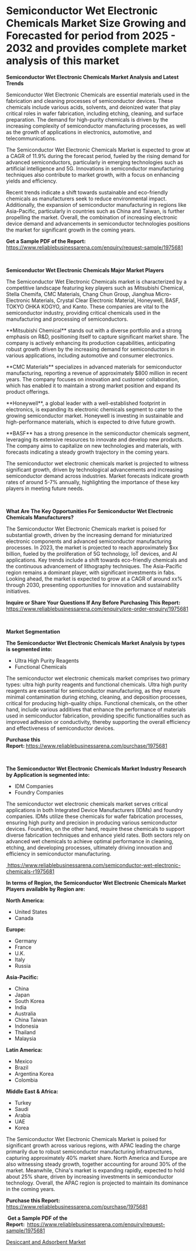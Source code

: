 <p><h1>Semiconductor Wet Electronic Chemicals Market Size Growing and Forecasted for period from 2025 - 2032 and provides complete market analysis of this market</h1></p><p><strong>Semiconductor Wet Electronic Chemicals Market Analysis and Latest Trends</strong></p>
<p><p>Semiconductor Wet Electronic Chemicals are essential materials used in the fabrication and cleaning processes of semiconductor devices. These chemicals include various acids, solvents, and deionized water that play critical roles in wafer fabrication, including etching, cleaning, and surface preparation. The demand for high-purity chemicals is driven by the increasing complexity of semiconductor manufacturing processes, as well as the growth of applications in electronics, automotive, and telecommunications.</p><p>The Semiconductor Wet Electronic Chemicals Market is expected to grow at a CAGR of 11.9% during the forecast period, fueled by the rising demand for advanced semiconductors, particularly in emerging technologies such as artificial intelligence and 5G. Innovations in semiconductor manufacturing techniques also contribute to market growth, with a focus on enhancing yields and efficiency.</p><p>Recent trends indicate a shift towards sustainable and eco-friendly chemicals as manufacturers seek to reduce environmental impact. Additionally, the expansion of semiconductor manufacturing in regions like Asia-Pacific, particularly in countries such as China and Taiwan, is further propelling the market. Overall, the combination of increasing electronic device demand and advancements in semiconductor technologies positions the market for significant growth in the coming years.</p></p>
<p><strong>Get a Sample PDF of the Report:&nbsp;</strong> <a href="https://www.reliablebusinessarena.com/enquiry/request-sample/1975681?utm_campaign=2225&utm_medium=2&utm_source=Github&utm_content=ia&utm_term=04022025&utm_id=semiconductor-wet-electronic-chemicals">https://www.reliablebusinessarena.com/enquiry/request-sample/1975681</a></p>
<p>&nbsp;</p>
<p><strong>Semiconductor Wet Electronic Chemicals Major Market Players</strong></p>
<p><p>The Semiconductor Wet Electronic Chemicals market is characterized by a competitive landscape featuring key players such as Mitsubishi Chemical, Stella Chemifa, CMC Materials, Chang Chun Group, Jianghua Micro-Electronic Materials, Crystal Clear Electronic Material, Honeywell, BASF, TOKYO OHKA KOGYO, and Kanto. These companies are vital to the semiconductor industry, providing critical chemicals used in the manufacturing and processing of semiconductors.</p><p>**Mitsubishi Chemical** stands out with a diverse portfolio and a strong emphasis on R&D, positioning itself to capture significant market share. The company is actively enhancing its production capabilities, anticipating robust growth driven by the increasing demand for semiconductors in various applications, including automotive and consumer electronics.</p><p>**CMC Materials** specializes in advanced materials for semiconductor manufacturing, reporting a revenue of approximately $800 million in recent years. The company focuses on innovation and customer collaboration, which has enabled it to maintain a strong market position and expand its product offerings.</p><p>**Honeywell**, a global leader with a well-established footprint in electronics, is expanding its electronic chemicals segment to cater to the growing semiconductor market. Honeywell is investing in sustainable and high-performance materials, which is expected to drive future growth.</p><p>**BASF** has a strong presence in the semiconductor chemicals segment, leveraging its extensive resources to innovate and develop new products. The company aims to capitalize on new technologies and materials, with forecasts indicating a steady growth trajectory in the coming years.</p><p>The semiconductor wet electronic chemicals market is projected to witness significant growth, driven by technological advancements and increasing semiconductor demand across industries. Market forecasts indicate growth rates of around 5-7% annually, highlighting the importance of these key players in meeting future needs.</p></p>
<p>&nbsp;</p>
<p><strong>What Are The Key Opportunities For Semiconductor Wet Electronic Chemicals Manufacturers?</strong></p>
<p><p>The Semiconductor Wet Electronic Chemicals market is poised for substantial growth, driven by the increasing demand for miniaturized electronic components and advanced semiconductor manufacturing processes. In 2023, the market is projected to reach approximately $xx billion, fueled by the proliferation of 5G technology, IoT devices, and AI applications. Key trends include a shift towards eco-friendly chemicals and the continuous advancement of lithography techniques. The Asia-Pacific region remains a dominant player, with significant investments in fabs. Looking ahead, the market is expected to grow at a CAGR of around xx% through 2030, presenting opportunities for innovation and sustainability initiatives.</p></p>
<p><strong>Inquire or Share Your Questions If Any Before Purchasing This Report:</strong> <a href="https://www.reliablebusinessarena.com/enquiry/pre-order-enquiry/1975681?utm_campaign=2225&utm_medium=2&utm_source=Github&utm_content=ia&utm_term=04022025&utm_id=semiconductor-wet-electronic-chemicals">https://www.reliablebusinessarena.com/enquiry/pre-order-enquiry/1975681</a></p>
<p>&nbsp;</p>
<p><strong>Market Segmentation</strong></p>
<p><strong>The Semiconductor Wet Electronic Chemicals Market Analysis by types is segmented into:</strong></p>
<p><ul><li>Ultra High Purity Reagents</li><li>Functional Chemicals</li></ul></p>
<p><p>The semiconductor wet electronic chemicals market comprises two primary types: ultra high purity reagents and functional chemicals. Ultra high purity reagents are essential for semiconductor manufacturing, as they ensure minimal contamination during etching, cleaning, and deposition processes, critical for producing high-quality chips. Functional chemicals, on the other hand, include various additives that enhance the performance of materials used in semiconductor fabrication, providing specific functionalities such as improved adhesion or conductivity, thereby supporting the overall efficiency and effectiveness of semiconductor devices.</p></p>
<p><strong>Purchase this Report:&nbsp;</strong><a href="https://www.reliablebusinessarena.com/purchase/1975681?utm_campaign=2225&utm_medium=2&utm_source=Github&utm_content=ia&utm_term=04022025&utm_id=semiconductor-wet-electronic-chemicals">https://www.reliablebusinessarena.com/purchase/1975681</a></p>
<p>&nbsp;</p>
<p><strong>The Semiconductor Wet Electronic Chemicals Market Industry Research by Application is segmented into:</strong></p>
<p><ul><li>IDM Companies</li><li>Foundry Companies</li></ul></p>
<p><p>The semiconductor wet electronic chemicals market serves critical applications in both Integrated Device Manufacturers (IDMs) and foundry companies. IDMs utilize these chemicals for wafer fabrication processes, ensuring high purity and precision in producing various semiconductor devices. Foundries, on the other hand, require these chemicals to support diverse fabrication techniques and enhance yield rates. Both sectors rely on advanced wet chemicals to achieve optimal performance in cleaning, etching, and developing processes, ultimately driving innovation and efficiency in semiconductor manufacturing.</p></p>
<p><a href="https://www.reliablebusinessarena.com/semiconductor-wet-electronic-chemicals-r1975681?utm_campaign=2225&utm_medium=2&utm_source=Github&utm_content=ia&utm_term=04022025&utm_id=semiconductor-wet-electronic-chemicals">&nbsp;https://www.reliablebusinessarena.com/semiconductor-wet-electronic-chemicals-r1975681</a></p>
<p><strong>In terms of Region, the Semiconductor Wet Electronic Chemicals Market Players available by Region are:</strong></p>
<p>
    <p> <strong> North America: </strong>
        <ul>
            <li>United States</li>
            <li>Canada</li>
        </ul>
        </p> 
    <p> <strong> Europe: </strong>
        <ul>
            <li>Germany</li>
            <li>France</li>
            <li>U.K.</li>
            <li>Italy</li>
            <li>Russia</li>
        </ul>
        </p> 
    <p> <strong> Asia-Pacific: </strong>
        <ul>
            <li>China</li>
            <li>Japan</li>
            <li>South Korea</li>
            <li>India</li>
            <li>Australia</li>
            <li>China Taiwan</li>
            <li>Indonesia</li>
            <li>Thailand</li>
            <li>Malaysia</li>
        </ul>
        </p> 
    <p> <strong> Latin America: </strong>
        <ul>
            <li>Mexico</li>
            <li>Brazil</li>
            <li>Argentina Korea</li>
            <li>Colombia</li>
        </ul>
        </p> 
    <p> <strong> Middle East & Africa: </strong>
        <ul>
            <li>Turkey</li>
            <li>Saudi</li>
            <li>Arabia</li>
            <li>UAE</li>
            <li>Korea</li>
        </ul>
    </p>
    </p>
<p><p>The Semiconductor Wet Electronic Chemicals Market is poised for significant growth across various regions, with APAC leading the charge primarily due to robust semiconductor manufacturing infrastructures, capturing approximately 40% market share. North America and Europe are also witnessing steady growth, together accounting for around 30% of the market. Meanwhile, China's market is expanding rapidly, expected to hold about 25% share, driven by increasing investments in semiconductor technology. Overall, the APAC region is projected to maintain its dominance in the coming years.</p></p>
<p><strong>Purchase this Report: </strong><a href="https://www.reliablebusinessarena.com/purchase/1975681?utm_campaign=2225&utm_medium=2&utm_source=Github&utm_content=ia&utm_term=04022025&utm_id=semiconductor-wet-electronic-chemicals">https://www.reliablebusinessarena.com/purchase/1975681</a></p>
<p>&nbsp;<strong>Get a Sample PDF of the Report:&nbsp;&nbsp;</strong><a href="https://www.reliablebusinessarena.com/enquiry/request-sample/1975681?utm_campaign=2225&utm_medium=2&utm_source=Github&utm_content=ia&utm_term=04022025&utm_id=semiconductor-wet-electronic-chemicals">https://www.reliablebusinessarena.com/enquiry/request-sample/1975681</a></p>
<p><strong></strong></p>
<p><p><a href="https://github.com/hammelximalschid/Market-Research-Report-List-1/blob/main/desiccant-and-adsorbent-market.md?utm_campaign=2225&utm_medium=2&utm_source=Github&utm_content=ia&utm_term=04022025&utm_id=semiconductor-wet-electronic-chemicals">Desiccant and Adsorbent Market</a></p></p>